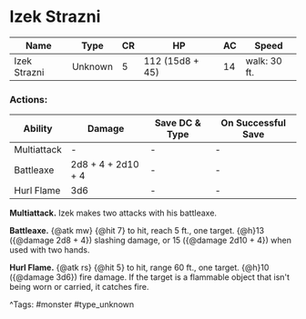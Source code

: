 # Izek Strazni

| Name | Type | CR | HP | AC | Speed |
|------|------|----|----|----|-------|
| Izek Strazni | Unknown | 5 | 112 (15d8 + 45) | 14 | walk: 30 ft. |

### Actions:

| Ability | Damage | Save DC & Type | On Successful Save |
|---------|--------|----------------|--------------------|
| Multiattack | - | - | - |
| Battleaxe | 2d8 + 4 + 2d10 + 4 | - | - |
| Hurl Flame | 3d6 | - | - |


**Multiattack.** Izek makes two attacks with his battleaxe.

**Battleaxe.** {@atk mw} {@hit 7} to hit, reach 5 ft., one target. {@h}13 ({@damage 2d8 + 4}) slashing damage, or 15 ({@damage 2d10 + 4}) when used with two hands.

**Hurl Flame.** {@atk rs} {@hit 5} to hit, range 60 ft., one target. {@h}10 ({@damage 3d6}) fire damage. If the target is a flammable object that isn't being worn or carried, it catches fire.

^Tags: #monster #type_unknown